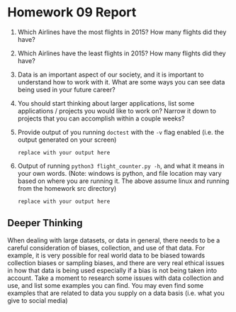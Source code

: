 # Homework 09 Report

1. Which Airlines have the most flights in 2015? How many flights did they have?
   
2. Which Airlines have the least flights in 2015? How many flights did they have?
   
3. Data is an important aspect of our society, and it is important to understand how to work with it. What are some ways you can see data being used in your future career?
   
4. You should start thinking about larger applications, list some applications /  projects you would like to work on? Narrow it down to projects that you can accomplish within a couple weeks?

5. Provide output of you running `doctest` with the `-v` flag enabled (i.e. the output generated on your screen)

    ```
    replace with your output here
    ```

6. Output of running `python3 flight_counter.py -h`, and what it means in your own words. (Note: windows is python, and file location may vary based on where you are running it. The above assume linux and running from the homework src directory)

    ```
    replace with your output here

    ```


## Deeper Thinking

When dealing with large datasets, or data in general, there needs to be a careful consideration of biases, collection, and use of that data. For example, it is very possible for real world data to be biased towards collection biases or sampling biases, and there are very real ethical issues in how that data is being used especially if a bias is not being taken into account. Take a moment to research some issues with data collection and use, and list some examples you can find. You may even find some examples that are related to data you supply on a data basis (i.e. what you give to social media)
